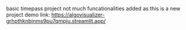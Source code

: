 basic timepass project
not much funcationalities added as this is a new project
demo link:
https://algovisualizer-grhpthknbjnms9pu7qmpju.streamlit.app/
